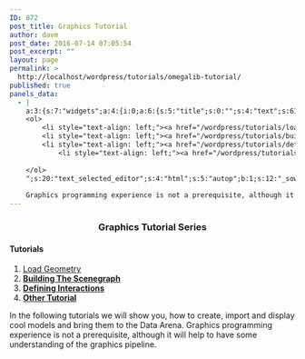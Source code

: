```yaml
---
ID: 872
post_title: Graphics Tutorial
author: davm
post_date: 2016-07-14 07:05:54
post_excerpt: ""
layout: page
permalink: >
  http://localhost/wordpress/tutorials/omegalib-tutorial/
published: true
panels_data:
  - |
    a:3:{s:7:"widgets";a:4:{i:0;a:6:{s:5:"title";s:0:"";s:4:"text";s:61:"<h3 style="text-align: center;">Graphics Tutorial Series</h3>";s:20:"text_selected_editor";s:4:"html";s:5:"autop";b:1;s:12:"_sow_form_id";s:13:"578723843cea2";s:11:"panels_info";a:7:{s:5:"class";s:31:"SiteOrigin_Widget_Editor_Widget";s:3:"raw";b:0;s:4:"grid";i:0;s:4:"cell";i:0;s:2:"id";i:0;s:9:"widget_id";s:36:"1ea35202-0ffb-4952-88db-1380842ca3f4";s:5:"style";a:2:{s:7:"padding";s:3:"0px";s:18:"background_display";s:4:"tile";}}}i:1;a:5:{s:8:"headline";a:6:{s:4:"text";s:0:"";s:3:"tag";s:2:"h3";s:4:"font";s:7:"default";s:5:"color";b:0;s:5:"align";s:4:"left";s:24:"so_field_container_state";s:4:"open";}s:12:"sub_headline";a:6:{s:4:"text";s:0:"";s:3:"tag";s:2:"h3";s:4:"font";s:7:"default";s:5:"color";b:0;s:5:"align";s:6:"center";s:24:"so_field_container_state";s:4:"open";}s:7:"divider";a:8:{s:5:"style";s:5:"solid";s:6:"weight";s:4:"thin";s:5:"color";b:0;s:11:"side_margin";s:4:"20px";s:16:"side_margin_unit";s:2:"px";s:10:"top_margin";s:4:"20px";s:15:"top_margin_unit";s:2:"px";s:24:"so_field_container_state";s:4:"open";}s:12:"_sow_form_id";s:13:"57871dc1b3fe7";s:11:"panels_info";a:7:{s:5:"class";s:33:"SiteOrigin_Widget_Headline_Widget";s:3:"raw";b:0;s:4:"grid";i:0;s:4:"cell";i:0;s:2:"id";i:1;s:9:"widget_id";s:36:"42c24578-cfd7-4dd5-8d52-e5b5178da0b8";s:5:"style";a:2:{s:7:"padding";s:3:"0px";s:18:"background_display";s:4:"tile";}}}i:2;a:6:{s:5:"title";s:0:"";s:4:"text";s:563:"<h4>Tutorials</h4>
    <ol>
     	<li style="text-align: left;"><a href="/wordpress/tutorials/load-box/">Load Geometry </a></li>
     	<li style="text-align: left;"><a href="/wordpress/tutorials/building-the-scenegraph/"><strong>Building The Scenegraph</strong></a></li>
     	<li style="text-align: left;"><a href="/wordpress/tutorials/defining-interactions/"><strong>Defining Interactions</strong></a></li>
            <li style="text-align: left;"><a href="/wordpress/tutorials/advancedomegalibosgapplications/"><strong>Advanced Omegalib/OSG Applications</strong></a></li>
    
    </ol>
    ";s:20:"text_selected_editor";s:4:"html";s:5:"autop";b:1;s:12:"_sow_form_id";s:13:"576b4c626e8f5";s:11:"panels_info";a:7:{s:5:"class";s:31:"SiteOrigin_Widget_Editor_Widget";s:3:"raw";b:0;s:4:"grid";i:1;s:4:"cell";i:0;s:2:"id";i:2;s:9:"widget_id";s:36:"4a98973e-09c0-48a2-923d-fcbc887ca755";s:5:"style";a:1:{s:18:"background_display";s:4:"tile";}}}i:3;a:4:{s:5:"title";s:0:"";s:4:"text";s:255:"In the following tutorials we will show you, how to create, import and display cool models and bring them to the Data Arena.
    
    Graphics programming experience is not a prerequisite, although it will help to have some understanding of the graphics pipeline.";s:6:"filter";b:0;s:11:"panels_info";a:7:{s:5:"class";s:14:"WP_Widget_Text";s:3:"raw";b:0;s:4:"grid";i:1;s:4:"cell";i:1;s:2:"id";i:3;s:9:"widget_id";s:36:"8458d952-2849-47ac-8244-b11bcc3949d1";s:5:"style";a:1:{s:18:"background_display";s:4:"tile";}}}}s:5:"grids";a:3:{i:0;a:2:{s:5:"cells";i:1;s:5:"style";a:3:{s:7:"padding";s:3:"0px";s:5:"align";s:0:"";s:14:"column_padding";s:0:"";}}i:1;a:2:{s:5:"cells";i:4;s:5:"style";a:3:{s:7:"padding";s:4:"10px";s:5:"align";s:0:"";s:14:"column_padding";s:0:"";}}i:2;a:2:{s:5:"cells";i:1;s:5:"style";a:4:{s:7:"padding";s:3:"0px";s:5:"align";s:0:"";s:11:"row_stretch";s:4:"full";s:14:"column_padding";s:0:"";}}}s:10:"grid_cells";a:6:{i:0;a:2:{s:4:"grid";i:0;s:6:"weight";i:1;}i:1;a:2:{s:4:"grid";i:1;s:6:"weight";d:0.25;}i:2;a:2:{s:4:"grid";i:1;s:6:"weight";d:0.25;}i:3;a:2:{s:4:"grid";i:1;s:6:"weight";d:0.25;}i:4;a:2:{s:4:"grid";i:1;s:6:"weight";d:0.25;}i:5;a:2:{s:4:"grid";i:2;s:6:"weight";i:1;}}}
---
```

<h3 style="text-align: center;">Graphics Tutorial Series</h3>
<h4>Tutorials</h4>
<ol>
 	<li style="text-align: left;"><a href="/wordpress/tutorials/load-box/">Load Geometry </a></li>
 	<li style="text-align: left;"><a href="/wordpress/tutorials/building-the-scenegraph/"><strong>Building The Scenegraph</strong></a></li>
 	<li style="text-align: left;"><a href="/wordpress/tutorials/defining-interactions/"><strong>Defining Interactions</strong></a></li>
 	<li style="text-align: left;"><a href="/wordpress/tutorials/"><strong>Other Tutorial</strong></a></li>
</ol>
In the following tutorials we will show you, how to create, import and display cool models and bring them to the Data Arena. Graphics programming experience is not a prerequisite, although it will help to have some understanding of the graphics pipeline.